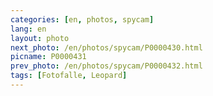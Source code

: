 ```yaml
---
categories: [en, photos, spycam]
lang: en
layout: photo
next_photo: /en/photos/spycam/P0000430.html
picname: P0000431
prev_photo: /en/photos/spycam/P0000432.html
tags: [Fotofalle, Leopard]
---
```

